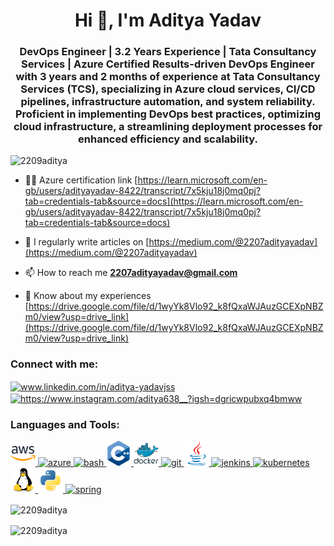 <h1 align="center">Hi 👋, I'm Aditya Yadav</h1>
<h3 align="center">DevOps Engineer | 3.2 Years Experience | Tata Consultancy Services | Azure Certified Results-driven DevOps Engineer with 3 years and 2 months of experience at Tata Consultancy Services (TCS), specializing in Azure cloud services, CI/CD pipelines, infrastructure automation, and system reliability. Proficient in implementing DevOps best practices, optimizing cloud infrastructure, a streamlining deployment processes for enhanced efficiency and scalability.</h3>

<p align="left"> <img src="https://komarev.com/ghpvc/?username=2209aditya&label=Profile%20views&color=0e75b6&style=flat" alt="2209aditya" /> </p>

- 👨‍💻 Azure certification link [https://learn.microsoft.com/en-gb/users/adityayadav-8422/transcript/7x5kju18j0mq0pj?tab=credentials-tab&source=docs](https://learn.microsoft.com/en-gb/users/adityayadav-8422/transcript/7x5kju18j0mq0pj?tab=credentials-tab&source=docs)

- 📝 I regularly write articles on [https://medium.com/@2207adityayadav](https://medium.com/@2207adityayadav)

- 📫 How to reach me **2207adityayadav@gmail.com**

- 📄 Know about my experiences [https://drive.google.com/file/d/1wyYk8Vlo92_k8fQxaWJAuzGCEXpNBZm0/view?usp=drive_link](https://drive.google.com/file/d/1wyYk8Vlo92_k8fQxaWJAuzGCEXpNBZm0/view?usp=drive_link)

<h3 align="left">Connect with me:</h3>
<p align="left">
<a href="https://linkedin.com/in/www.linkedin.com/in/aditya-yadavjss" target="blank"><img align="center" src="https://raw.githubusercontent.com/rahuldkjain/github-profile-readme-generator/master/src/images/icons/Social/linked-in-alt.svg" alt="www.linkedin.com/in/aditya-yadavjss" height="30" width="40" /></a>
<a href="https://instagram.com/https://www.instagram.com/aditya638__?igsh=dgricwpubxq4bmww" target="blank"><img align="center" src="https://raw.githubusercontent.com/rahuldkjain/github-profile-readme-generator/master/src/images/icons/Social/instagram.svg" alt="https://www.instagram.com/aditya638__?igsh=dgricwpubxq4bmww" height="30" width="40" /></a>
</p>

<h3 align="left">Languages and Tools:</h3>
<p align="left"> <a href="https://aws.amazon.com" target="_blank" rel="noreferrer"> <img src="https://raw.githubusercontent.com/devicons/devicon/master/icons/amazonwebservices/amazonwebservices-original-wordmark.svg" alt="aws" width="40" height="40"/> </a> <a href="https://azure.microsoft.com/en-in/" target="_blank" rel="noreferrer"> <img src="https://www.vectorlogo.zone/logos/microsoft_azure/microsoft_azure-icon.svg" alt="azure" width="40" height="40"/> </a> <a href="https://www.gnu.org/software/bash/" target="_blank" rel="noreferrer"> <img src="https://www.vectorlogo.zone/logos/gnu_bash/gnu_bash-icon.svg" alt="bash" width="40" height="40"/> </a> <a href="https://www.w3schools.com/cpp/" target="_blank" rel="noreferrer"> <img src="https://raw.githubusercontent.com/devicons/devicon/master/icons/cplusplus/cplusplus-original.svg" alt="cplusplus" width="40" height="40"/> </a> <a href="https://www.docker.com/" target="_blank" rel="noreferrer"> <img src="https://raw.githubusercontent.com/devicons/devicon/master/icons/docker/docker-original-wordmark.svg" alt="docker" width="40" height="40"/> </a> <a href="https://git-scm.com/" target="_blank" rel="noreferrer"> <img src="https://www.vectorlogo.zone/logos/git-scm/git-scm-icon.svg" alt="git" width="40" height="40"/> </a> <a href="https://www.java.com" target="_blank" rel="noreferrer"> <img src="https://raw.githubusercontent.com/devicons/devicon/master/icons/java/java-original.svg" alt="java" width="40" height="40"/> </a> <a href="https://www.jenkins.io" target="_blank" rel="noreferrer"> <img src="https://www.vectorlogo.zone/logos/jenkins/jenkins-icon.svg" alt="jenkins" width="40" height="40"/> </a> <a href="https://kubernetes.io" target="_blank" rel="noreferrer"> <img src="https://www.vectorlogo.zone/logos/kubernetes/kubernetes-icon.svg" alt="kubernetes" width="40" height="40"/> </a> <a href="https://www.linux.org/" target="_blank" rel="noreferrer"> <img src="https://raw.githubusercontent.com/devicons/devicon/master/icons/linux/linux-original.svg" alt="linux" width="40" height="40"/> </a> <a href="https://www.python.org" target="_blank" rel="noreferrer"> <img src="https://raw.githubusercontent.com/devicons/devicon/master/icons/python/python-original.svg" alt="python" width="40" height="40"/> </a> <a href="https://spring.io/" target="_blank" rel="noreferrer"> <img src="https://www.vectorlogo.zone/logos/springio/springio-icon.svg" alt="spring" width="40" height="40"/> </a> </p>

<p><img align="center" src="https://github-readme-stats.vercel.app/api/top-langs?username=2209aditya&show_icons=true&locale=en&layout=compact" alt="2209aditya" /></p>

<p><img align="center" src="https://github-readme-streak-stats.herokuapp.com/?user=2209aditya&" alt="2209aditya" /></p>
